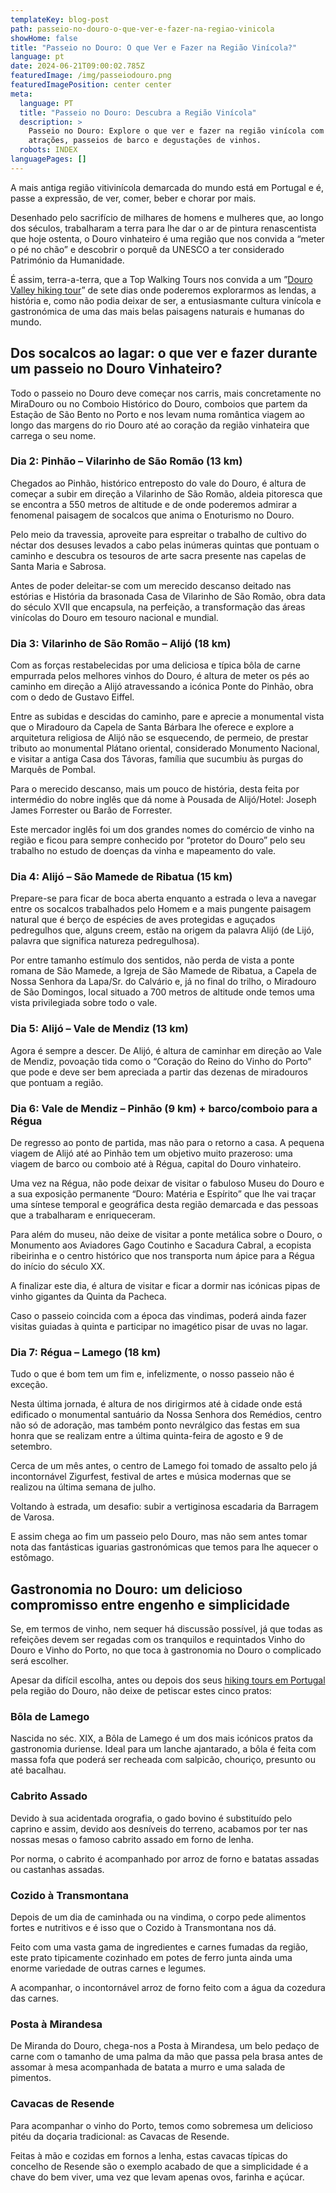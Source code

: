 ```yaml
---
templateKey: blog-post
path: passeio-no-douro-o-que-ver-e-fazer-na-regiao-vinicola
showHome: false
title: "Passeio no Douro: O que Ver e Fazer na Região Vinícola?"
language: pt
date: 2024-06-21T09:00:02.785Z
featuredImage: /img/passeiodouro.png
featuredImagePosition: center center
meta:
  language: PT
  title: "Passeio no Douro: Descubra a Região Vinícola"
  description: >
    Passeio no Douro: Explore o que ver e fazer na região vinícola com dicas de
    atrações, passeios de barco e degustações de vinhos.
  robots: INDEX
languagePages: []
---
```

A mais antiga região vitivinícola demarcada do mundo está em Portugal e é, passe a expressão, de ver, comer, beber e chorar por mais.

Desenhado pelo sacrifício de milhares de homens e mulheres que, ao longo dos séculos, trabalharam a terra para lhe dar o ar de pintura renascentista que hoje ostenta, o Douro vinhateiro é uma região que nos convida a “meter o pé no chão” e descobrir o porquê da UNESCO a ter considerado Património da Humanidade.

É assim, terra-a-terra, que a Top Walking Tours nos convida a um ”[Douro Valley hiking tour](https://topwalkingtoursportugal.com/hiking-douro-valley-wineregion)” de sete dias onde poderemos explorarmos as lendas, a história e, como não podia deixar de ser, a entusiasmante cultura vinícola e gastronómica de uma das mais belas paisagens naturais e humanas do mundo.

## Dos socalcos ao lagar: o que ver e fazer durante um passeio no Douro Vinhateiro?

Todo o passeio no Douro deve começar nos carris, mais concretamente no MiraDouro ou no Comboio Histórico do Douro, comboios que partem da Estação de São Bento no Porto e nos levam numa romântica viagem ao longo das margens do rio Douro até ao coração da região vinhateira que carrega o seu nome.

### Dia 2: Pinhão – Vilarinho de São Romão (13 km)

Chegados ao Pinhão, histórico entreposto do vale do Douro, é altura de começar a subir em direção a Vilarinho de São Romão, aldeia pitoresca que se encontra a 550 metros de altitude e de onde poderemos admirar a fenomenal paisagem de socalcos que anima o Enoturismo no Douro.

Pelo meio da travessia, aproveite para espreitar o trabalho de cultivo do néctar dos desuses levados a cabo pelas inúmeras quintas que pontuam o caminho e descubra os tesouros de arte sacra presente nas capelas de Santa Maria e Sabrosa.

Antes de poder deleitar-se com um merecido descanso deitado nas estórias e História da brasonada Casa de Vilarinho de São Romão, obra data do século XVII que encapsula, na perfeição, a transformação das áreas vinícolas do Douro em tesouro nacional e mundial.

### Dia 3: Vilarinho de São Romão – Alijó (18 km)

Com as forças restabelecidas por uma deliciosa e típica bôla de carne empurrada pelos melhores vinhos do Douro, é altura de meter os pés ao caminho em direção a Alijó atravessando a icónica Ponte do Pinhão, obra com o dedo de Gustavo Eiffel.

Entre as subidas e descidas do caminho, pare e aprecie a monumental vista que o Miradouro da Capela de Santa Bárbara lhe oferece e explore a arquitetura religiosa de Alijó não se esquecendo, de permeio, de prestar tributo ao monumental Plátano oriental, considerado Monumento Nacional, e visitar a antiga Casa dos Távoras, família que sucumbiu às purgas do Marquês de Pombal.

Para o merecido descanso, mais um pouco de história, desta feita por intermédio do nobre inglês que dá nome à Pousada de Alijó/Hotel: Joseph James Forrester ou Barão de Forrester.

Este mercador inglês foi um dos grandes nomes do comércio de vinho na região e ficou para sempre conhecido por “protetor do Douro” pelo seu trabalho no estudo de doenças da vinha e mapeamento do vale.

### Dia 4: Alijó – São Mamede de Ribatua (15 km)

Prepare-se para ficar de boca aberta enquanto a estrada o leva a navegar entre os socalcos trabalhados pelo Homem e a mais pungente paisagem natural que é berço de espécies de aves protegidas e aguçados pedregulhos que, alguns creem, estão na origem da palavra Alijó (de Lijó, palavra que significa natureza pedregulhosa).

Por entre tamanho estímulo dos sentidos, não perda de vista a ponte romana de São Mamede, a Igreja de São Mamede de Ribatua, a Capela de Nossa Senhora da Lapa/Sr. do Calvário e, já no final do trilho, o Miradouro de São Domingos, local situado a 700 metros de altitude onde temos uma vista privilegiada sobre todo o vale.

### Dia 5: Alijó – Vale de Mendiz (13 km)

Agora é sempre a descer. De Alijó, é altura de caminhar em direção ao Vale de Mendiz, povoação tida como o “Coração do Reino do Vinho do Porto” que pode e deve ser bem apreciada a partir das dezenas de miradouros que pontuam a região.

### Dia 6: Vale de Mendiz – Pinhão (9 km) + barco/comboio para a Régua

De regresso ao ponto de partida, mas não para o retorno a casa. A pequena viagem de Alijó até ao Pinhão tem um objetivo muito prazeroso: uma viagem de barco ou comboio até à Régua, capital do Douro vinhateiro.

Uma vez na Régua, não pode deixar de visitar o fabuloso Museu do Douro e a sua exposição permanente “Douro: Matéria e Espírito” que lhe vai traçar uma síntese temporal e geográfica desta região demarcada e das pessoas que a trabalharam e enriqueceram.

Para além do museu, não deixe de visitar a ponte metálica sobre o Douro, o Monumento aos Aviadores Gago Coutinho e Sacadura Cabral, a ecopista ribeirinha e o centro histórico que nos transporta num ápice para a Régua do início do século XX.

A finalizar este dia, é altura de visitar e ficar a dormir nas icónicas pipas de vinho gigantes da Quinta da Pacheca.

Caso o passeio coincida com a época das vindimas, poderá ainda fazer visitas guiadas à quinta e participar no imagético pisar de uvas no lagar.

### Dia 7: Régua – Lamego (18 km)

Tudo o que é bom tem um fim e, infelizmente, o nosso passeio não é exceção.

Nesta última jornada, é altura de nos dirigirmos até à cidade onde está edificado o monumental santuário da Nossa Senhora dos Remédios, centro não só de adoração, mas também ponto nevrálgico das festas em sua honra que se realizam entre a última quinta-feira de agosto e 9 de setembro.

Cerca de um mês antes, o centro de Lamego foi tomado de assalto pelo já incontornável Zigurfest, festival de artes e música modernas que se realizou na última semana de julho.

Voltando à estrada, um desafio: subir a vertiginosa escadaria da Barragem de Varosa.

E assim chega ao fim um passeio pelo Douro, mas não sem antes tomar nota das fantásticas iguarias gastronómicas que temos para lhe aquecer o estômago.

## Gastronomia no Douro: um delicioso compromisso entre engenho e simplicidade

Se, em termos de vinho, nem sequer há discussão possível, já que todas as refeições devem ser regadas com os tranquilos e requintados Vinho do Douro e Vinho do Porto, no que toca à gastronomia no Douro o complicado será escolher.

Apesar da difícil escolha, antes ou depois dos seus [hiking tours em Portugal](https://topwalkingtoursportugal.com/) pela região do Douro, não deixe de petiscar estes cinco pratos:

### Bôla de Lamego

Nascida no séc. XIX, a Bôla de Lamego é um dos mais icónicos pratos da gastronomia duriense. Ideal para um lanche ajantarado, a bôla é feita com massa fofa que poderá ser recheada com salpicão, chouriço, presunto ou até bacalhau.

### Cabrito Assado

Devido à sua acidentada orografia, o gado bovino é substituído pelo caprino e assim, devido aos desníveis do terreno, acabamos por ter nas nossas mesas o famoso cabrito assado em forno de lenha.

Por norma, o cabrito é acompanhado por arroz de forno e batatas assadas ou castanhas assadas.

### Cozido à Transmontana

Depois de um dia de caminhada ou na vindima, o corpo pede alimentos fortes e nutritivos e é isso que o Cozido à Transmontana nos dá.

Feito com uma vasta gama de ingredientes e carnes fumadas da região, este prato tipicamente cozinhado em potes de ferro junta ainda uma enorme variedade de outras carnes e legumes.

A acompanhar, o incontornável arroz de forno feito com a água da cozedura das carnes.

### Posta à Mirandesa

De Miranda do Douro, chega-nos a Posta à Mirandesa, um belo pedaço de carne com o tamanho de uma palma da mão que passa pela brasa antes de assomar à mesa acompanhada de batata a murro e uma salada de pimentos.

### Cavacas de Resende

Para acompanhar o vinho do Porto, temos como sobremesa um delicioso pitéu da doçaria tradicional: as Cavacas de Resende.

Feitas à mão e cozidas em fornos a lenha, estas cavacas típicas do concelho de Resende são o exemplo acabado de que a simplicidade é a chave do bem viver, uma vez que levam apenas ovos, farinha e açúcar.